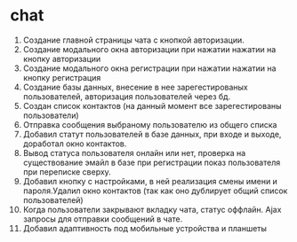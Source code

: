 # chat
1. Создание главной страницы чата с кнопкой авторизации.
2. Создание модального окна авторизации при нажатии нажатии на кнопку авторизации
3. Создание модального окна регистрации при нажатии нажатии на кнопку регистрация
4. Создание базы данных, внесение в нее зарегестированых пользователей, авторизация пользователей через бд.
5. Создан список контактов (на данный момент все зарегестированы пользователи)
6. Отправка сообщения выбраному пользователю из общего списка
7. Добавил статут пользователей в базе данных, при входе и выходе, доработал окно контактов.
8. Вывод статуса пользователя онлайн или нет, проверка на существование эмайл в базе при регистрации
    показ пользователя при переписке сверху.
9. Добавил кнопку с настройками, в ней реализация смены имени и пароля.Удалил окно контактов (так как оно дублирует общий список пользователей)
10. Когда пользователи закрывают вкладку чата, статус оффлайн. Ajax запросы для отправки сообщений в чате.
11. Добавил адаптивность под мобильные устройства и планшеты